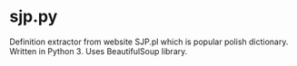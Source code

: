 sjp.py
======

Definition extractor from website SJP.pl which is popular polish dictionary. Written in Python 3. Uses BeautifulSoup library.
